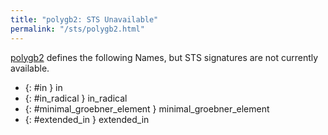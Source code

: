 ```yaml
---
title: "polygb2: STS Unavailable"
permalink: "/sts/polygb2.html"
---
```






[polygb2](/cd/polygb2)
defines the following Names, but STS signatures are not currently available.


 *  {: #in } in
 *  {: #in_radical } in_radical
 *  {: #minimal_groebner_element } minimal_groebner_element
 *  {: #extended_in } extended_in